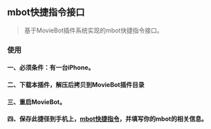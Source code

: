 ## mbot快捷指令接口

> 基于MovieBot插件系统实现的mbot快捷指令接口。

### 使用

#### 一、必须条件：有一台iPhone。

#### 二、下载本插件，解压后拷贝到MovieBot插件目录

#### 三、重启MovieBot。

#### 四、保存此捷径到手机上，[mbot快捷指令](https://www.icloud.com/shortcuts/9a3c4cd295594514a99d63016240d5bf)，并填写你的mbot的相关信息。